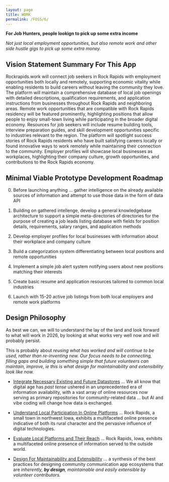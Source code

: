 ```yaml
---
layout: page
title: WORK
permalink: /FOSS/6/
---
```

**For Job Hunters, people lookign to pick up some extra income**

*Not just local employment opportunities, but also remote work and other side hustle gigs to pick up some extra money.*

## Vision Statement Summary For This App

Rockrapids.work will connect job seekers in Rock Rapids with employment opportunities both locally and remotely, supporting economic vitality while enabling residents to build careers without leaving the community they love. The platform will maintain a comprehensive database of local job openings with detailed descriptions, qualification requirements, and application instructions from businesses throughout Rock Rapids and neighboring areas. Remote work opportunities that are compatible with Rock Rapids residency will be featured prominently, highlighting positions that allow people to enjoy small-town living while participating in the broader digital economy. Resources for job seekers will include resume building tools, interview preparation guides, and skill development opportunities specific to industries relevant to the region. The platform will spotlight success stories of Rock Rapids residents who have built satisfying careers locally or found innovative ways to work remotely while maintaining their connection to the community. Employer profiles will showcase local businesses as workplaces, highlighting their company culture, growth opportunities, and contributions to the Rock Rapids economy.

## Minimal Viable Prototype Development Roadmap

0. Before launching anything ... gather intelligence on the already available sources of information and attempt to use those data in the form of data API

1. Building on gathered intellenge, develop a general knowledgebase architecture to support a simple meta-directories of directories for the purpose of creating a job leads listing database with fields for position details, requirements, salary ranges, and application methods

2. Develop employer profiles for local businesses with information about their workplace and company culture

3. Build a categorization system differentiating between local positions and remote opportunities

4. Implement a simple job alert system notifying users about new positions matching their interests

5. Create basic resume and application resources tailored to common local industries

6. Launch with 15-20 active job listings from both local employers and remote work platforms

## Design Philosophy

As best we can, we will to understand the lay of the land and look forward to what will work in 2026, by looking at what works very well now and will probably persist. 

This is probably about *reusing what has worked and will continue to be used, rather than re-inventing new. Our focus needs to be connecting, filling gaps and building something simple that future volunteers can maintain, improve, ie this is what design for maintainability and extensibility look like now.*

- [Integrate Necessary Existing and Future Datastores](https://rockrapids.github.io/communication/2025/03/31/RockRapidsApps-Step0-1.html) ... We all know that digital age has *past tense* ushered in an unprecedented era of information availability, with a vast array of online resources now serving as primary repositories for community-related data ... but AI and vibe coding will change how data is exchanged. 

- [Understand Local Participation In Online Platforms](https://rockrapids.github.io/communication/2025/03/31/RockRapidsApps-Step0-2.html) ... Rock Rapids, a small town in northwest Iowa, exhibits a multifaceted online presence indicative of both its rural character and the pervasive influence of digital technologies. 


- [Evaluate Local Platforms and Their Reach](https://rockrapids.github.io/communication/2025/03/31/RockRapidsApps-Step0-3.html) ... Rock Rapids, Iowa, exhibits a multifaceted online presence of information served to the outside world.

- [Design For Maintainability and Extensibility](https://rockrapids.github.io/communication/2025/03/31/RockRapidsApps-Step0-4.html) ... a synthesis of the best practices for designing community communication app ecosystems that are *inherently, **by design**, maintainable and easily extensible by volunteer contributors.* 

